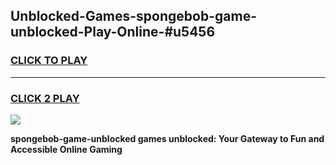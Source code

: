 
## Unblocked-Games-spongebob-game-unblocked-Play-Online-#u5456
<h3>
<a href="https://premium.freeplayer.one?title=spongebob-game-unblocked&ref=27F">CLICK TO PLAY</a></h3>
<hr>

<h3>
<a href="https://premium.freeplayer.one?title=spongebob-game-unblocked&ref=27F">CLICK 2 PLAY</a>
  
</h3>

<a href="https://premium.freeplayer.one?title=spongebob-game-unblocked&ref=27F"><img src="https://clearcache.store/games.png"></a>


**spongebob-game-unblocked games unblocked: Your Gateway to Fun and Accessible Online Gaming**
